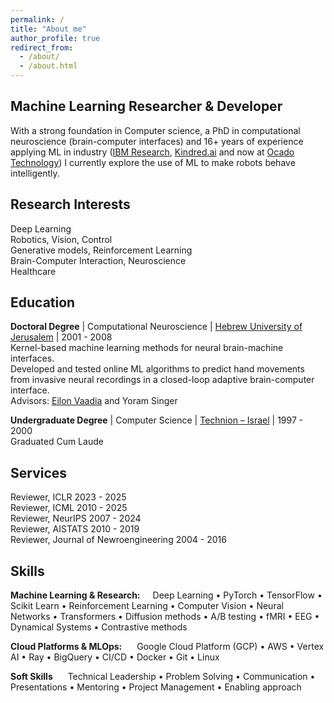 ```yaml
---
permalink: /
title: "About me"
author_profile: true
redirect_from: 
  - /about/
  - /about.html
---
```


## Machine Learning Researcher & Developer

With a strong foundation in Computer science, a PhD in computational neuroscience (brain-computer interfaces) and 16+ years of experience applying ML in industry ([IBM Research](https://research.ibm.com/labs/israel), [Kindred.ai](https://www.ocadogroup.com/investors/ocado-acquires-kindred-systems-and-haddington-dynamics) and now at [Ocado Technology](https://www.ocadogroup.com/solutions/our-technology)) I currently explore the use of ML to make robots behave intelligently.

## Research Interests
Deep Learning<br>
Robotics, Vision, Control<br>
Generative models, Reinforcement Learning<br>
Brain-Computer Interaction, Neuroscience<br>
Healthcare

## Education

**Doctoral Degree** | Computational Neuroscience | [Hebrew University of Jerusalem](https://elsc.huji.ac.il/) | 2001 - 2008  
Kernel-based machine learning methods for neural brain-machine interfaces.<br>
Developed and tested online ML algorithms to predict hand movements from invasive neural recordings in a closed-loop adaptive brain-computer interface.<br>
Advisors: [Eilon Vaadia](https://elsc.huji.ac.il/people-directory/faculty-members/eilon-vaadia) and Yoram Singer

**Undergraduate Degree** | Computer Science | [Technion – Israel](https://cs.technion.ac.il/) | 1997 - 2000  
Graduated Cum Laude

## Services

Reviewer, ICLR 2023 - 2025<br>
Reviewer, ICML 2010 - 2025<br>
Reviewer, NeurIPS 2007 - 2024<br>
Reviewer, AISTATS 2010 - 2019<br>
Reviewer, Journal of Newroengineering 2004 - 2016

## Skills

**Machine Learning & Research:**<span style="margin-left: 20px">Deep Learning • PyTorch • TensorFlow • Scikit Learn • Reinforcement Learning • Computer Vision • Neural Networks • Transformers • Diffusion methods • A/B testing • fMRI • EEG • Dynamical Systems • Contrastive methods</span>

**Cloud Platforms & MLOps:** <span style="margin-left: 20px">Google Cloud Platform (GCP) • AWS • Vertex AI • Ray • BigQuery • CI/CD • Docker • Git • Linux</span>

**Soft Skills** <span style="margin-left: 20px">Technical Leadership • Problem Solving • Communication • Presentations • Mentoring • Project Management • Enabling approach</span>
